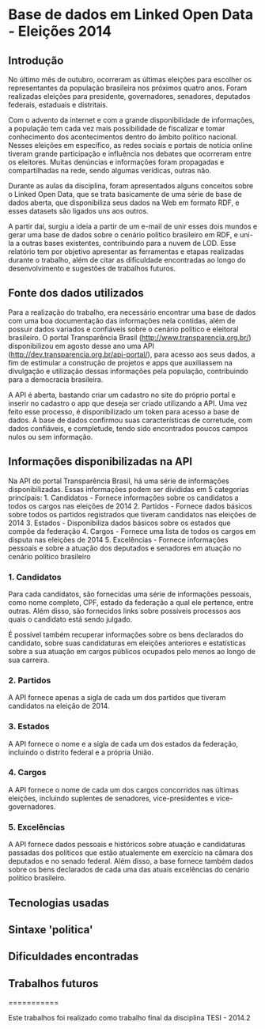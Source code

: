 # Base de dados em Linked Open Data - Eleições 2014

## Introdução

  No último mês de outubro, ocorreram as últimas eleições para escolher os representantes da população brasileira nos próximos quatro anos. Foram realizadas eleições para presidente, governadores, senadores, deputados federais, estaduais e distritais.
  
  Com o advento da internet e com a grande disponibilidade de informações, a população tem cada vez mais possibilidade de fiscalizar e tomar conhecimento dos acontecimentos dentro do âmbito político nacional. Nesses eleições em específico, as redes sociais e portais de notícia online tiveram grande participação e influência nos debates que ocorreram entre os eleitores. Muitas denúncias e informações foram propagadas e compartilhadas na rede, sendo algumas verídicas, outras não.
  
  Durante as aulas da disciplina, foram apresentados alguns conceitos sobre o Linked Open Data, que se trata basicamente de uma série de base de dados aberta, que disponibiliza seus dados na Web em formato RDF, e esses datasets são ligados uns aos outros.
  
  A partir daí, surgiu a ideia a partir de um e-mail de unir esses dois mundos e gerar uma base de dados sobre o cenário político brasileiro em RDF, e uni-la a outras bases existentes, contribuindo para a nuvem de LOD. Esse relatório tem por objetivo apresentar as ferramentas e etapas realizadas durante o trabalho, além de citar as dificuldade encontradas ao longo do desenvolvimento e sugestões de trabalhos futuros.

## Fonte dos dados utilizados

  Para a realização do trabalho, era necessário encontrar uma base de dados com uma boa documentação das informações nela contidas, além de possuir dados variados e confiáveis sobre o cenário político e eleitoral brasileiro. O portal Transparência Brasil (http://www.transparencia.org.br/) disponibilizou em agosto desse ano uma API (http://dev.transparencia.org.br/api-portal/), para acesso aos seus dados, a fim de estimular a construção de projetos e apps que auxiliassem na divulgação e utilização dessas informações pela população, contribuindo para a democracia brasileira.
  
  A API é aberta, bastando criar um cadastro no site do próprio portal e inserir no cadastro o app que deseja ser criado utilizando a API. Uma vez feito esse processo, é disponibilizado um token para acesso a base de dados. A base de dados confirmou suas características de corretude, com dados confiáveis, e completude, tendo sido encontrados poucos campos nulos ou sem informação.

## Informações disponibilizadas na API

  Na API do portal Transparência Brasil, há uma série de informações disponibilizadas. Essas informações podem ser divididas em 5 categorias principais:
    1. Candidatos - Fornece informações sobre os candidatos a todos os cargos nas eleições de 2014
    2. Partidos - Fornece dados básicos sobre todos os partidos registrados que tiveram candidatos nas eleições de 2014
    3. Estados - Disponibiliza dados básicos sobre os estados que compõe da federação
    4. Cargos - Fornece uma lista de todos os cargos em disputa nas eleições de 2014
    5. Excelências - Fornece informações pessoais e sobre a atuação dos deputados e senadores em atuação no cenário político brasileiro
    
### 1. Candidatos
 
 Para cada candidatos, são fornecidas uma série de informações pessoais, como nome completo, CPF, estado da federação a qual ele pertence, entre outras. Além disso, são fornecidos links sobre possíveis processos aos quais o candidato está sendo julgado.
 
  É possível também recuperar informações sobre os bens declarados do candidato, sobre suas candidaturas em eleições anteriores e estatísticas sobre a sua atuação em cargos públicos ocupados pelo menos ao longo de sua carreira.
  
### 2. Partidos

  A API fornece apenas a sigla de cada um dos partidos que tiveram candidatos na eleição de 2014.

### 3. Estados

  A API fornece o nome e a sigla de cada um dos estados da federação, incluindo o distrito federal e a própria União.

### 4. Cargos

  A API fornece o nome de cada um dos cargos concorridos nas últimas eleições, incluindo suplentes de senadores, vice-presidentes e vice-governadores.

### 5. Excelências

 A API fornece dados pessoais e históricos sobre atuação e candidaturas passadas dos políticos que estão atualemente em exercício na câmara dos deputados e no senado federal. Além disso, a base fornece também dados sobre os bens declarados de cada uma das atuais excelências do cenário político brasileiro.

## Tecnologias usadas

## Sintaxe 'politica'

## Dificuldades encontradas

## Trabalhos futuros

===========

Este trabalhos foi realizado como trabalho final da disciplina TESI - 2014.2
